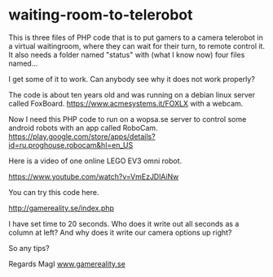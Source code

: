 # waiting-room-to-telerobot
This is three files of PHP code that is to put gamers to a camera telerobot in a virtual waitingroom, where they can wait for their turn, to remote control it.
It also needs a folder named "status" with (what I know now) four files named...


I get some of it to work.
Can anybody see why it does not work properly?

The code is about ten years old and was running on a debian linux server called FoxBoard.
https://www.acmesystems.it/FOXLX
with a webcam.

Now I need this PHP code to run on a wopsa.se  server to control some android robots
with an app called RoboCam.
https://play.google.com/store/apps/details?id=ru.proghouse.robocam&hl=en_US

Here is a video of one online LEGO EV3 omni robot.

https://www.youtube.com/watch?v=VmEzJDlAiNw

You can try this code here.

http://gamereality.se/index.php

I have set time to 20 seconds.
Who does it write out all seconds as a column at left?
And why does it write our camera options up right? 

So any tips?

Regards MagI 
www.gamereality.se
